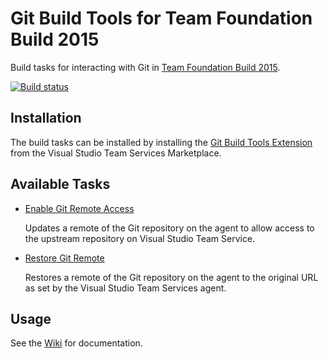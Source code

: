 # Git Build Tools for Team Foundation Build 2015
Build tasks for interacting with Git in [Team Foundation Build 2015](http://go.microsoft.com/fwlink/?LinkId=619385).

[![Build status](https://ci.appveyor.com/api/projects/status/p7kwwi3ss3poxna5/branch/master?svg=true)](https://ci.appveyor.com/project/IOZ/vsts-git-tasks/branch/master)

## Installation
The build tasks can be installed by installing the [Git Build Tools Extension](https://marketplace.visualstudio.com/items/ioz.vsts-git-build-tasks) from the Visual Studio Team Services Marketplace. 

## Available Tasks
* [Enable Git Remote Access](https://github.com/iozag/vsts-git-tasks/blob/master/Tasks/EnableGitRemoteAccess/README.md)

  Updates a remote of the Git repository on the agent to allow access to the upstream repository on Visual Studio Team Service.

* [Restore Git Remote](https://github.com/iozag/vsts-git-tasks/blob/master/Tasks/RestoreGitRemote/README.md)

  Restores a remote of the Git repository on the agent to the original URL as set by the Visual Studio Team Services agent.

## Usage
See the [Wiki](https://github.com/iozag/vsts-git-tasks/wiki) for documentation.
